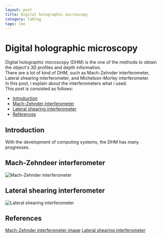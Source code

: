 ```yaml
---
layout: post
title: Digital holographic microscopy
category: lablog
tags: lee
---
```

# Digital holographic microscopy

Digital holographic microscopy (DHM) is the one of the methods to obtain the object's 3D profiles and depth information.<br/>
There are a lot of kind of DHM, such as Mach-Zehnder interferometer, Lateral shearing interferometer, and Michelson-Morley interferometer.<br/>
In this post, i explain about the interferometers what i used.<br/>
This post is consisted as follows:
- [Introduction](*Introduction)
- [Mach-Zehnder interferometer](#Mach-Zehnder-interferometer)
- [Lateral shearing interferometer](#Lateral-shearing-interferometer)
- [References](#References)

## Introduction
With the development of computing systems, the DHM has many progresses.



## Mach-Zehndeer interferometer

<img src="https://upload.wikimedia.org/wikipedia/commons/thumb/0/0a/Mach_Zehnder_interferometer_alternate_candle_images.svg/2560px-Mach_Zehnder_interferometer_alternate_candle_images.svg.png" alt="Mach-Zehnder interferometer">

## Lateral shearing interferometer

<img src="https://upload.wikimedia.org/wikipedia/commons/f/f3/Shearing-interferometer.png" alt="Lateral shearing interferometer">


## References
[Mach-Zehnder interferometer image](https://en.wikipedia.org/wiki/Mach–Zehnder_interferometer)
[Lateral shearing interferometer](https://upload.wikimedia.org/wikipedia/commons/f/f3/Shearing-interferometer.png)
